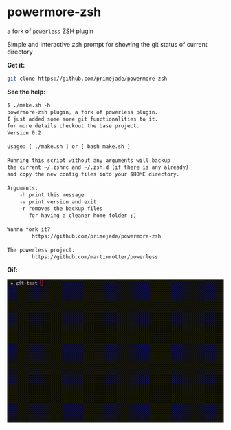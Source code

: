 # powermore-zsh
a fork of `powerless` ZSH plugin

Simple and interactive zsh prompt for showing the git
status of current directory

**Get it:**

```sh
git clone https://github.com/primejade/powermore-zsh
```

**See the help:**

```
$ ./make.sh -h
powermore-zsh plugin, a fork of powerless plugin.
I just added some more git functionalities to it.
for more details checkout the base project.
Version 0.2

Usage: [ ./make.sh ] or [ bash make.sh ]

Running this script without any arguments will backup
the current ~/.zshrc and ~/.zsh.d (if there is any already)
and copy the new config files into your $HOME directory.

Arguments:
	-h print this message
	-v print version and exit
	-r removes the backup files
	   for having a cleaner home folder ;)

Wanna fork it?
		https://github.com/primejade/powermore-zsh

The powerless project:
		https://github.com/martinrotter/powerless
```

**Gif:**

![powermore-gif](shots/powermore-zsh-show.gif)

<!-- show screenshots [version 0.1] -->
<!--
**Screenshots:**

![dirty-and-staged](shots/diry-staged.png)

![dirty-and-staged](shots/diryStaged.png)

![dirty-and-staged](shots/clean-new.png)
-->
